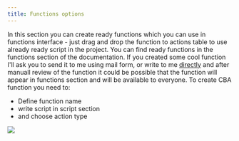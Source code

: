 ```yaml
---
title: Functions options
---
```


In this section you can create ready functions which you can use in functions interface - just drag and drop the function to actions table to use already ready script in the project. You can find ready functions in the functions section of the documentation. If you created some cool function I'll ask you to send it to me using mail form, or write to me [directly](mailto:saroyanm@gmail.com?Subject=From%20CBA%20user) and after manuall review of the function it could be possible that the function will appear in functions section and will be available to everyone. To create CBA function you need to:

*   Define function name
*   write script in script section
*   and choose action type

![](sites/default/files/functions_screen.png)